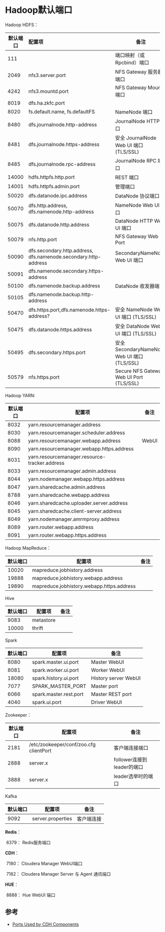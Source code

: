 # Hadoop默认端口

Hadoop HDFS：

| 默认端口 | 配置项                                                       | 备注                                         |
| -------- | :----------------------------------------------------------- | -------------------------------------------- |
| 111      |                                                              | 端口映射（或 Rpcbind）端口                   |
| 2049     | nfs3.server.port                                             | NFS Gateway 服务器端口                       |
| 4242     | nfs3.mountd.port                                             | NFS Gateway MountD 端口                      |
| 8019     | dfs.ha.zkfc.port                                             |                                              |
| 8020     | fs.default.name, fs.defaultFS                                | NameNode 端口                                |
| 8480     | dfs.journalnode.http-address                                 | JournalNode HTTP 端口                        |
| 8481     | dfs.journalnode.https-address                                | 安全 JournalNode Web UI 端口 (TLS/SSL)       |
| 8485     | dfs.journalnode.rpc-address                                  | JournalNode RPC 端口                         |
| 14000    | hdfs.httpfs.http.port                                        | REST 端口                                    |
| 14001    | hdfs.httpfs.admin.port                                       | 管理端口                                     |
| 50020    | dfs.datanode.ipc.address                                     | DataNode 协议端口                            |
| 50070    | dfs.http.address, dfs.namenode.http-address                  | NameNode Web UI 端口                         |
| 50075    | dfs.datanode.http.address                                    | DataNode HTTP Web UI 端口                    |
| 50079    | nfs.http.port                                                | NFS Gateway Web UI Port                      |
| 50090    | dfs.secondary.http.address, dfs.namenode.secondary.http-address | SecondaryNameNode Web UI 端口                |
| 50091    | dfs.namenode.secondary.https-address                         |                                              |
| 50100    | dfs.namenode.backup.address                                  | DataNode 收发器端口                          |
| 50105    | dfs.namenode.backup.http-address                             |                                              |
| 50470    | dfs.https.port,dfs.namenode.https-address?                   | 安全 NameNode Web UI 端口 (TLS/SSL)          |
| 50475    | dfs.datanode.https.address                                   | 安全 DataNode Web UI 端口 (TLS/SSL)          |
| 50495    | dfs.secondary.https.port                                     | 安全 SecondaryNameNode Web UI 端口 (TLS/SSL) |
| 50579    | nfs.https.port                                               | Secure NFS Gateway Web UI Port (TLS/SSL)     |


Hadoop YARN:

| 默认端口 | 配置项                               | 备注         |
| ---- | --------------------------------------------- | ----- |
| 8032 | yarn.resourcemanager.address                  |       |
| 8030 | yarn.resourcemanager.scheduler.address        |       |
| 8088 | yarn.resourcemanager.webapp.address           | WebUI |
| 8090 | yarn.resourcemanager.webapp.https.address     |       |
| 8031 | yarn.resourcemanager.resource-tracker.address |       |
| 8033 | yarn.resourcemanager.admin.address            |       |
| 8044 | yarn.nodemanager.webapp.https.address         |       |
| 8047 | yarn.sharedcache.admin.address                |       |
| 8788 | yarn.sharedcache.webapp.address               |       |
| 8046 | yarn.sharedcache.uploader.server.address      |       |
| 8045 | yarn.sharedcache.client-server.address        |       |
| 8049 | yarn.nodemanager.amrmproxy.address            |       |
| 8089 | yarn.router.webapp.address                    |       |
| 8091 | yarn.router.webapp.https.address              |       |

Hadoop MapReduce：

| 默认端口 | 配置项                               | 备注         |
| ----- | ----------------------------------------- | ---- |
| 10020 | mapreduce.jobhistory.address              |      |
| 19888 | mapreduce.jobhistory.webapp.address       |      |
| 19890 | mapreduce.jobhistory.webapp.https.address |      |

Hive

| 默认端口 | 配置项                               | 备注         |
| ----- | ----------------------------------------- | ---- |
| 9083  | metastore |      |
| 10000 | thrift    |      |

Spark

| 默认端口 | 配置项                               | 备注         |
| ----- | ----------------------------------------- | ---- |
| 8080  | spark.master.ui.port   | Master WebUI         |
| 8081  | spark.worker.ui.port   | Worker WebUI         |
| 18080 | spark.history.ui.port  | History server WebUI |
| 7077  | SPARK_MASTER_PORT      | Master port          |
| 6066  | spark.master.rest.port | Master REST port     |
| 4040  | spark.ui.port          | Driver WebUI         |

Zookeeper：

| 默认端口 | 配置项                               | 备注         |
| ----- | ----------------------------------------- | ---- |
| 2181 | /etc/zookeeper/conf/zoo.cfg clientPort | 客户端连接端口             |
| 2888 | server.x                               | follower连接到leader的端口 |
| 3888 | server.x                               | leader选举时的端口         |

Kafka

| 默认端口 | 配置项                               | 备注         |
| ----- | ----------------------------------------- | ---- |
| 9092 | server.properties | 客户端连接 |

**Redis**：

​    6379： Redis服务端口

**CDH**：

​    7180： Cloudera Manager WebUI端口

​    7182： Cloudera Manager Server 与 Agent 通讯端口

**HUE**：

​    8888： Hue WebUI 端口

## 参考

- [Ports Used by CDH Components](https://docs.cloudera.com/documentation/enterprise/6/6.2/topics/cdh_ports.html)